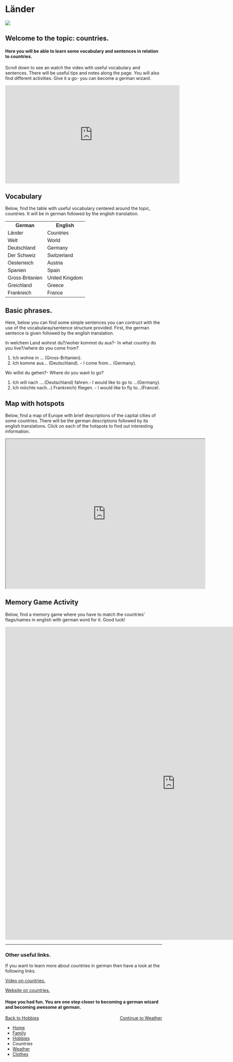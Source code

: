 

<h1>Länder</h1>


  <img src="https://upload.wikimedia.org/wikipedia/en/thumb/6/6b/Terrestrial_globe.svg/1054px-Terrestrial_globe.svg.png" />
  
<h2>Welcome to the topic: countries. </h2>

  
<h4> Here you will be able to learn some vocabulary and sentences in relation to countries.</h4>
<p> Scroll down to see an watch the video with useful vocabulary and sentences. There will be useful tips and notes along the page. You will also find different activities. Give it a go- you can become a german wizard.</p>
<p>

  
<iframe width="560" height="315" src="https://www.youtube.com/embed/W7pOkEx4kW8?rel=0" frameborder="0" allow="autoplay; encrypted-media" allowfullscreen></iframe>


<h2> Vocabulary</h2>
<p> Below, find the table with useful vocabulary centered around the topic, countries. It will be in german followed by the english translation. </p>
<p>

<html>
<head>
<style>
table {
    font-family: arial, sans-serif;
    border-collapse: collapse;
    width: 100%;
}

td, th {
    border: 1px solid #dddddd;
    text-align: left;
    padding: 8px;
}

tr:nth-child(even) {
    background-color: #dddddd;
}
</style>
</head>
<body>

<table>
  <tr>
    <th>German</th>
    <th>English</th>
  </tr>
  <tr>
    <td>Länder</td>
    <td>Countries</td>
  </tr>
  <tr>
    <td>Welt</td>
    <td>World</td>
  </tr>
  <tr>
    <td>Deutschland</td>
    <td>Germany</td>
  </tr>
  <tr>
    <td>Der Schweiz</td>
    <td>Switzerland</td>
  </tr>
  <tr>
    <td>Oesterreich</td>
    <td>Austria</td>
  </tr>
  <tr>
    <td>Spanien</td>
    <td>Spain</td>
  </tr>
  <tr>
    <td>Gross-Britanien</td>
    <td>United Kingdom</td>
  </tr>
  <tr>
    <td>Greichland</td>
    <td>Greece</td>
  </tr>
   <tr>
    <td>Frankreich</td>
    <td>France</td>
  </tr>
</table>

</body>
</html>


 <h2> Basic phrases.  </h2> 
  <p> Here, below you can find some simple sentences you can contruct with the use of the vocabularay/sentence structure provided. First, the  german sentence is given followed by the english translation. </p>
  
  <p>In welchem Land wohnst du?/woher kommst du aus?- In what country do you live?/where do you come from?</p>
<ol>
  <li>Ich wohne in ... (Gross-Britanien).</li>
 <li>Ich komme aus... (Deutschland). - I come from... (Germany).</li>
  </ol>
  
 <p>Wo willst du gehen?- Where do you want to go?</p>
<ol>
  <li>Ich will nach ....(Deutschland) fahren.- I would like to go to ...(Germany).</li>
 <li> Ich möchte nach...( Frankreich) fliegen. - I would like to fly to...(France).</li>
  </ol>
  
<h2> Map with hotspots</h2>

<p> Below, find a map of Europe with brief descriptions of the capital cities of some countries. There will be the german descriptions followed by its english translations. Click on each of the hotspots to find out interesting information.</p>
<p>
<iframe src="https://www.google.com/maps/d/embed?mid=1eYQ0kLyu2x4y7kPsa1Dy38YlTZlnVG38" width="640" height="480"></iframe>

<h2>Memory Game Activity</h2>

<p> Below, find a memory game where you have to match the countries' flags/names in english with german word for it. Good luck!</p>
  <p>
<iframe src="https://h5p.org/h5p/embed/167465" width="1090" height="1004" frameborder="0" allowfullscreen="allowfullscreen"></iframe><script src="https://h5p.org/sites/all/modules/h5p/library/js/h5p-resizer.js" charset="UTF-8"></script>


<hr>
<h3>Other useful links.</h3>
<p>If you want to learn more about countries in german then have a look at the following links.
  
  <a href="https://www.youtube.com/watch?v=JOgBEiv7e-c">Video on countries.</a></p>
  
<a href="https://www.thoughtco.com/countries-of-the-world-index-4101906">Website on countries.</a></p>

<h4> Hope you had fun. You are one step closer to becoming a german wizard and becoming awesome at german.</h4>


<p>
<a style="float:left;" href="hobbies.html">Back to Hobbies</a>
                                      
<a style="float:right;" href="weather.html"> Continue to Weather</a>
 
</p>

<div style="clear:both;"></div>


<ul class="breadcrumb">
  <li><a href="index.html">Home</a></li>
  <li><a href="family.html">Family</a></li>
  <li><a href="hobbies.html">Hobbies</a></li>
  <li>Countries</li>
  <li><a href="weather.html"> Weather</a></li>
  <li><a href="clothes.html">Clothes</a></li>
</ul>
